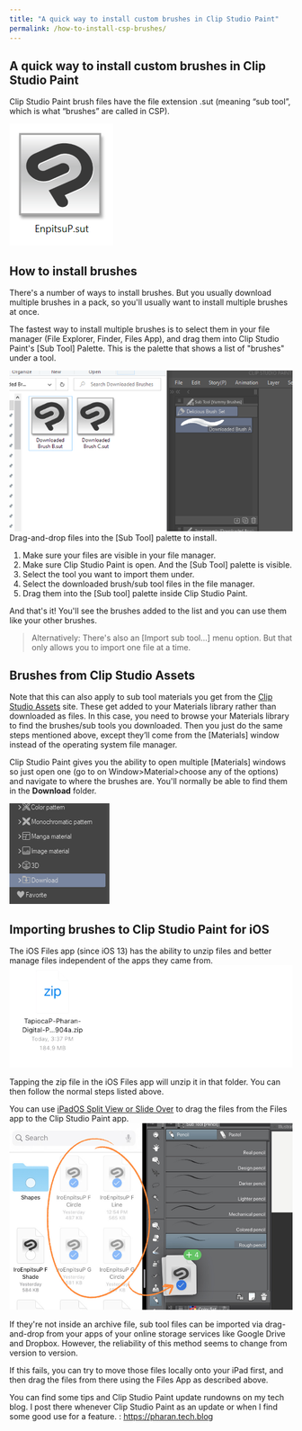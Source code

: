 ```yaml
---
title: "A quick way to install custom brushes in Clip Studio Paint"
permalink: /how-to-install-csp-brushes/
---
```


## A quick way to install custom brushes in Clip Studio Paint

Clip Studio Paint brush files have the file extension .sut (meaning “sub tool”, which is what “brushes” are called in CSP).

![](img/sut-file.png)

## How to install brushes

There's a number of ways to install brushes. But you usually download multiple brushes in a pack, so you'll usually want to install multiple brushes at once.

The fastest way to install multiple brushes is to select them in your file manager (File Explorer, Finder, Files App), and drag them into Clip Studio Paint's [Sub Tool] Palette. This is the palette that shows a list of "brushes" under a tool.

![](img/drag-and-drop-install-windows.gif)  
Drag-and-drop files into the [Sub Tool] palette to install.

1. Make sure your files are visible in your file manager.
2. Make sure Clip Studio Paint is open. And the [Sub Tool] palette is visible.
3. Select the tool you want to import them under.
4. Select the downloaded brush/sub tool files in the file manager.
5. Drag them into the [Sub tool] palette inside Clip Studio Paint.

And that's it! You'll see the brushes added to the list and you can use them like your other brushes.

> Alternatively: There's also an [Import sub tool...] menu option. But that only allows you to import one file at a time.

## Brushes from Clip Studio Assets

Note that this can also apply to sub tool materials you get from the [Clip Studio Assets](https://assets.clip-studio.com/en-us/) site. These get added to your Materials library rather than downloaded as files. In this case, you need to browse your Materials library to find the brushes/sub tools you downloaded. Then you just do the same steps mentioned above, except they’ll come from the [Materials] window instead of the operating system file manager.

Clip Studio Paint gives you the ability to open multiple [Materials] windows so just open one (go to on Window>Material>choose any of the options) and navigate to where the brushes are. You'll normally be able to find them in the **Download** folder.

![](img/materials-download-folder.png)  

## Importing brushes to Clip Studio Paint for iOS

The iOS Files app (since iOS 13) has the ability to unzip files and better manage files independent of the apps they came from.
![](img/ios-unzip.gif)  

Tapping the zip file in the iOS Files app will unzip it in that folder. You can then follow the normal steps listed above.

You can use [iPadOS Split View or Slide Over](https://support.apple.com/en-ph/HT207582) to drag the files from the Files app to the Clip Studio Paint app.
![](img/ios-drag.jpg)  


If they're not inside an archive file, sub tool files can be imported via drag-and-drop from your apps of your online storage services like Google Drive and Dropbox. However, the reliability of this method seems to change from version to version.

If this fails, you can try to move those files locally onto your iPad first, and then drag the files from there using the Files App as described above.


You can find some tips and Clip Studio Paint update rundowns on my tech blog. I post there whenever Clip Studio Paint as an update or when I find some good use for a feature. : https://pharan.tech.blog